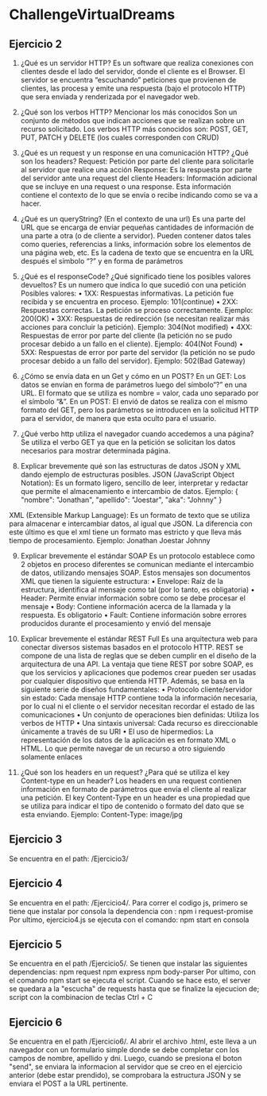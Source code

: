 # ChallengeVirtualDreams
## Ejercicio 2
1.	¿Qué es un servidor HTTP? 
Es un software que realiza conexiones con clientes desde el lado del servidor, donde el cliente es el Browser. El servidor se encuentra “escuchando” peticiones que provienen de clientes, las procesa y emite una respuesta (bajo el protocolo HTTP) que sera enviada y renderizada por el navegador web.

2.	¿Qué son los verbos HTTP? Mencionar los más conocidos
Son un conjunto de métodos que indican acciones que se realizan sobre un recurso solicitado.
Los verbos HTTP más conocidos son: POST, GET, PUT, PATCH y DELETE (los cuales corresponden con CRUD)

3.	¿Qué es un request y un response en una comunicación HTTP? ¿Qué son los headers?
Request: Petición por parte del cliente para solicitarle al servidor que realice una acción
Response: Es la respuesta por parte del servidor ante una request del cliente
Headers: Información adicional que se incluye en una request o una response. Esta información contiene el contexto de lo que se envía o recibe indicando como se va a hacer.

4.	¿Qué es un queryString? (En el contexto de una url)
Es una parte del URL que se encarga de enviar pequeñas cantidades de información de una parte a otra (o de cliente a servidor). Pueden contener datos tales como queries, referencias a links, información sobre los elementos de una página web, etc.
Es la cadena de texto que se encuentra en la URL después el símbolo “?” y en forma de parámetros

5.	¿Qué es el responseCode? ¿Qué significado tiene los posibles valores devueltos?
Es un numero que indica lo que sucedió con una petición
Posibles valores:
•	1XX: Respuestas informativas. La petición fue recibida y se encuentra en proceso. Ejemplo: 101(continue)
•	2XX: Respuestas correctas. La petición se proceso correctamente. Ejemplo: 200(OK)
•	3XX: Respuestas de redirección (se necesitan realizar más acciones para concluir la petición). Ejemplo: 304(Not modified)
•	4XX: Respuestas de error por parte del cliente (la petición no se pudo procesar debido a un fallo en el cliente). Ejemplo: 404(Not Found)
•	5XX: Respuestas de error por parte del servidor (la petición no se pudo procesar debido a un fallo del servidor). Ejemplo: 502(Bad Gateway)

6.	¿Cómo se envía data en un Get y cómo en un POST? 
En un GET: Los datos se envían en forma de parámetros luego del símbolo“?” en una URL. El formato que se utiliza es nombre = valor, cada uno separado por el símbolo “&”. 
En un POST: El envió de datos se realiza con el mismo formato del GET, pero los parámetros se introducen en la solicitud HTTP para el servidor, de manera que esta oculto para el usuario.


7.	¿Qué verbo http utiliza el navegador cuando accedemos a una página?
Se utiliza el verbo GET ya que en la petición se solicitan los datos necesarios para mostrar determinada página.

8.	Explicar brevemente qué son las estructuras de datos JSON y XML dando ejemplo de estructuras posibles.
JSON (JavaScript Object Notation): Es un formato ligero, sencillo de leer, interpretar y redactar que permite el almacenamiento e intercambio de datos.
Ejemplo:
{
	"nombre": "Jonathan",
	"apellido": "Joestar",
	"aka": "Johnny"
}

XML (Extensible Markup Language): Es un formato de texto que se utiliza para almacenar e intercambiar datos, al igual que JSON. La diferencia con este último es que el xml tiene un formato mas estricto y que lleva más tiempo de procesamiento.
Ejemplo:
<nombre>Jonathan</nombre>
<apellido>Joestar</apellido>
<aka>Johnny</aka>

9.	Explicar brevemente el estándar SOAP
Es un protocolo establece como 2 objetos en proceso diferentes se comunican mediante el intercambio de datos, utilizando mensajes SOAP. Estos mensajes son documentos XML que tienen la siguiente estructura:
•	Envelope: Raíz de la estructura, identifica al mensaje como tal (por lo tanto, es obligatoria)
•	Header: Permite enviar información sobre como se debe procesar el mensaje
•	Body: Contiene información acerca de la llamada y la respuesta. Es obligatorio
•	Fault: Contiene información sobre errores producidos durante el procesamiento y envió del mensaje

10.	Explicar brevemente el estándar REST Full
Es una arquitectura web para conectar diversos sistemas basados en el protocolo HTTP. REST se compone de una lista de reglas que se deben cumplir en el diseño de la arquitectura de una API.
La ventaja que tiene REST por sobre SOAP, es que los servicios y aplicaciones que podemos crear pueden ser usadas por cualquier dispositivo que entienda HTTP. 
Además, se basa en la siguiente serie de diseños fundamentales:
•	Protocolo cliente/servidor sin estado: Cada mensaje HTTP contiene toda la información necesaria, por lo cual ni el cliente o el servidor necesitan recordar el estado de las comunicaciones
•	Un conjunto de operaciones bien definidas: Utiliza los verbos de HTTP
•	Una sintaxis universal: Cada recurso es direccionable únicamente a través de su URI
•	El uso de hipermedios: La representación de los datos de la aplicación es en formato XML o HTML. Lo que permite navegar de un recurso a otro siguiendo solamente enlaces


11.	¿Qué son los headers en un request? ¿Para qué se utiliza el key Content-type en un header?
Los headers en una request contienen información en formato de parámetros que envía el cliente al realizar una petición. El key Content-Type en un header es una propiedad que se utiliza para indicar el tipo de contenido o formato del dato que se esta enviando. Ejemplo: Content-Type: image/jpg

## Ejercicio 3 
Se encuentra en el path: /Ejercicio3/

## Ejercicio 4
Se encuentra en el path: /Ejercicio4/. Para correr el codigo js, primero se tiene que instalar por consola la dependencia con : 
	npm i request-promise
Por ultimo, ejercicio4.js se ejecuta con el comando: npm start en consola

## Ejercicio 5
Se encuentra en el path /Ejercicio5/. Se tienen que instalar las siguientes dependencias:
	npm request
	npm express
	npm body-parser
Por ultimo, con el comando npm start se ejecuta el script. Cuando se hace esto, el server se quedara a la "escucha" de requests hasta que se finalize la ejecucion de; script con la combinacion de teclas Ctrl + C

## Ejercicio 6
Se encuentra en el path /Ejercicio6/. 
Al abrir el archivo .html, este lleva a un navegador con un formulario simple donde se debe completar con los campos de nombre, apellido y dni.
Luego, cuando se presiona el boton "send", se enviara la informacion al servidor que se creo en el ejercicio anterior (debe estar prendido), se comprobara la estructura JSON y se enviara el POST a la URL pertinente.
